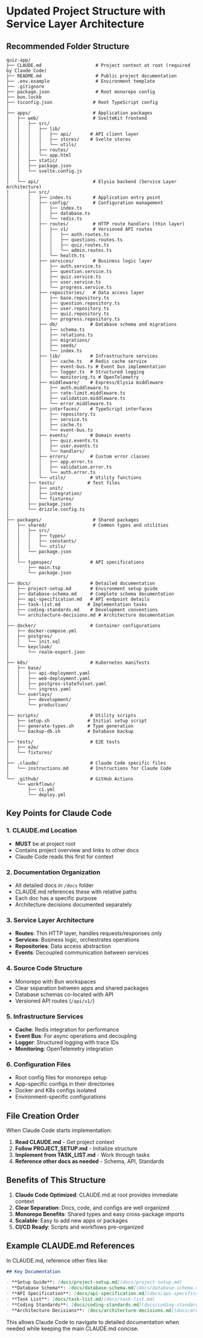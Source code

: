 # Updated Project Structure with Service Layer Architecture

## Recommended Folder Structure

```
quiz-app/
├── CLAUDE.md                    # Project context at root (required by Claude Code)
├── README.md                    # Public project documentation
├── .env.example                 # Environment template
├── .gitignore
├── package.json                 # Root monorepo config
├── bun.lockb
├── tsconfig.json               # Root TypeScript config
│
├── apps/                       # Application packages
│   ├── web/                    # SvelteKit frontend
│   │   ├── src/
│   │   │   ├── lib/
│   │   │   │   ├── api/       # API client layer
│   │   │   │   ├── stores/    # Svelte stores
│   │   │   │   └── utils/
│   │   │   ├── routes/
│   │   │   └── app.html
│   │   ├── static/
│   │   ├── package.json
│   │   └── svelte.config.js
│   │
│   └── api/                    # Elysia backend (Service Layer Architecture)
│       ├── src/
│       │   ├── index.ts        # Application entry point
│       │   ├── config/         # Configuration management
│       │   │   ├── index.ts
│       │   │   ├── database.ts
│       │   │   └── redis.ts
│       │   ├── routes/         # HTTP route handlers (thin layer)
│       │   │   ├── v1/         # Versioned API routes
│       │   │   │   ├── auth.routes.ts
│       │   │   │   ├── questions.routes.ts
│       │   │   │   ├── quiz.routes.ts
│       │   │   │   └── admin.routes.ts
│       │   │   └── health.ts
│       │   ├── services/       # Business logic layer
│       │   │   ├── auth.service.ts
│       │   │   ├── question.service.ts
│       │   │   ├── quiz.service.ts
│       │   │   ├── user.service.ts
│       │   │   └── progress.service.ts
│       │   ├── repositories/   # Data access layer
│       │   │   ├── base.repository.ts
│       │   │   ├── question.repository.ts
│       │   │   ├── user.repository.ts
│       │   │   ├── quiz.repository.ts
│       │   │   └── progress.repository.ts
│       │   ├── db/            # Database schema and migrations
│       │   │   ├── schema.ts
│       │   │   ├── relations.ts
│       │   │   ├── migrations/
│       │   │   ├── seeds/
│       │   │   └── index.ts
│       │   ├── lib/           # Infrastructure services
│       │   │   ├── cache.ts   # Redis cache service
│       │   │   ├── event-bus.ts # Event bus implementation
│       │   │   ├── logger.ts  # Structured logging
│       │   │   └── monitoring.ts # OpenTelemetry
│       │   ├── middleware/    # Express/Elysia middleware
│       │   │   ├── auth.middleware.ts
│       │   │   ├── rate-limit.middleware.ts
│       │   │   ├── validation.middleware.ts
│       │   │   └── error.middleware.ts
│       │   ├── interfaces/    # TypeScript interfaces
│       │   │   ├── repository.ts
│       │   │   ├── service.ts
│       │   │   ├── cache.ts
│       │   │   └── event-bus.ts
│       │   ├── events/        # Domain events
│       │   │   ├── quiz.events.ts
│       │   │   ├── user.events.ts
│       │   │   └── handlers/
│       │   ├── errors/        # Custom error classes
│       │   │   ├── app.error.ts
│       │   │   ├── validation.error.ts
│       │   │   └── auth.error.ts
│       │   └── utils/         # Utility functions
│       ├── tests/            # Test files
│       │   ├── unit/
│       │   ├── integration/
│       │   └── fixtures/
│       ├── package.json
│       └── drizzle.config.ts
│
├── packages/                   # Shared packages
│   ├── shared/                 # Common types and utilities
│   │   ├── src/
│   │   │   ├── types/
│   │   │   ├── constants/
│   │   │   └── utils/
│   │   └── package.json
│   │
│   └── typespec/              # API specifications
│       ├── main.tsp
│       └── package.json
│
├── docs/                      # Detailed documentation
│   ├── project-setup.md       # Environment setup guide
│   ├── database-schema.md     # Complete schema documentation
│   ├── api-specification.md   # API endpoint details
│   ├── task-list.md          # Implementation tasks
│   ├── coding-standards.md    # Development conventions
│   └── architecture-decisions.md # Architecture documentation
│
├── docker/                    # Container configurations
│   ├── docker-compose.yml
│   ├── postgres/
│   │   └── init.sql
│   └── keycloak/
│       └── realm-export.json
│
├── k8s/                       # Kubernetes manifests
│   ├── base/
│   │   ├── api-deployment.yaml
│   │   ├── web-deployment.yaml
│   │   ├── postgres-statefulset.yaml
│   │   └── ingress.yaml
│   └── overlays/
│       ├── development/
│       └── production/
│
├── scripts/                   # Utility scripts
│   ├── setup.sh              # Initial setup script
│   ├── generate-types.sh     # Type generation
│   └── backup-db.sh          # Database backup
│
├── tests/                     # E2E tests
│   ├── e2e/
│   └── fixtures/
│
├── .claude/                   # Claude Code specific files
│   └── instructions.md        # Instructions for Claude Code
│
└── .github/                   # GitHub Actions
    └── workflows/
        ├── ci.yml
        └── deploy.yml
```

## Key Points for Claude Code

### 1. CLAUDE.md Location
- **MUST** be at project root
- Contains project overview and links to other docs
- Claude Code reads this first for context

### 2. Documentation Organization
- All detailed docs in `/docs` folder
- CLAUDE.md references these with relative paths
- Each doc has a specific purpose
- Architecture decisions documented separately

### 3. Service Layer Architecture
- **Routes**: Thin HTTP layer, handles requests/responses only
- **Services**: Business logic, orchestrates operations
- **Repositories**: Data access abstraction
- **Events**: Decoupled communication between services

### 4. Source Code Structure
- Monorepo with Bun workspaces
- Clear separation between apps and shared packages
- Database schemas co-located with API
- Versioned API routes (`/api/v1/`)

### 5. Infrastructure Services
- **Cache**: Redis integration for performance
- **Event Bus**: For async operations and decoupling
- **Logger**: Structured logging with trace IDs
- **Monitoring**: OpenTelemetry integration

### 6. Configuration Files
- Root config files for monorepo setup
- App-specific configs in their directories
- Docker and K8s configs isolated
- Environment-specific configurations

## File Creation Order

When Claude Code starts implementation:

1. **Read CLAUDE.md** - Get project context
2. **Follow PROJECT_SETUP.md** - Initialize structure
3. **Implement from TASK_LIST.md** - Work through tasks
4. **Reference other docs as needed** - Schema, API, Standards

## Benefits of This Structure

1. **Claude Code Optimized**: CLAUDE.md at root provides immediate context
2. **Clear Separation**: Docs, code, and configs are well organized
3. **Monorepo Benefits**: Shared types and easy cross-package imports
4. **Scalable**: Easy to add new apps or packages
5. **CI/CD Ready**: Scripts and workflows pre-organized

## Example CLAUDE.md References

In CLAUDE.md, reference other files like:

```markdown
## Key Documentation

- **Setup Guide**: [docs/project-setup.md](docs/project-setup.md)
- **Database Schema**: [docs/database-schema.md](docs/database-schema.md)
- **API Specification**: [docs/api-specification.md](docs/api-specification.md)
- **Task List**: [docs/task-list.md](docs/task-list.md)
- **Coding Standards**: [docs/coding-standards.md](docs/coding-standards.md)
- **Architecture Decisions**: [docs/architecture-decisions.md](docs/architecture-decisions.md)
```

This allows Claude Code to navigate to detailed documentation when needed while keeping the main CLAUDE.md concise.